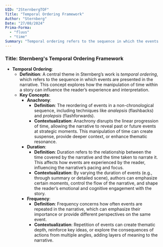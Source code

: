```yaml
---
UID: "2SternbergTOF"
Title: "Temporal Ordering Framework"
Author: "Sternberg"
Date: "27/08/2024"
Prima-Forma:
  - "fluus"
  - "time"
Summary: "Temporal ordering refers to the sequence in which the events are presented in the narrative: analepsis and prolepsis "
---
```


### Title: **Sternberg's Temporal Ordering Framework**
- **Temporal Ordering**:
  - **Definition**: A central theme in Sternberg’s work is *temporal ordering*, which refers to the sequence in which events are presented in the narrative. This concept explores how the manipulation of time within a story can influence the reader’s experience and interpretation.
  - **Key Concepts**:
    - **Anachrony**:
      - **Definition**: The reordering of events in a non-chronological sequence, including techniques like *analepsis* (flashbacks) and *prolepsis* (flashforwards).
      - **Contextualization**: Anachrony disrupts the linear progression of time, allowing the narrative to reveal past or future events at strategic moments. This manipulation of time can create suspense, provide deeper context, or enhance thematic resonance.
    - **Duration**:
      - **Definition**: Duration refers to the relationship between the time covered by the narrative and the time taken to narrate it. This affects how events are experienced by the reader, influencing the narrative’s pacing and focus.
      - **Contextualization**: By varying the duration of events (e.g., through summary or detailed scene), authors can emphasize certain moments, control the flow of the narrative, and shape the reader’s emotional and cognitive engagement with the story.
    - **Frequency**:
      - **Definition**: Frequency concerns how often events are repeated in the narrative, which can emphasize their importance or provide different perspectives on the same event.
      - **Contextualization**: Repetition of events can create thematic depth, reinforce key ideas, or explore the consequences of actions from multiple angles, adding layers of meaning to the narrative.